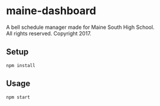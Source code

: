 # maine-dashboard
A bell schedule manager made for Maine South High School.   
All rights reserved. Copyright 2017.   

## Setup   

`npm install`   

## Usage   
`npm start`   
